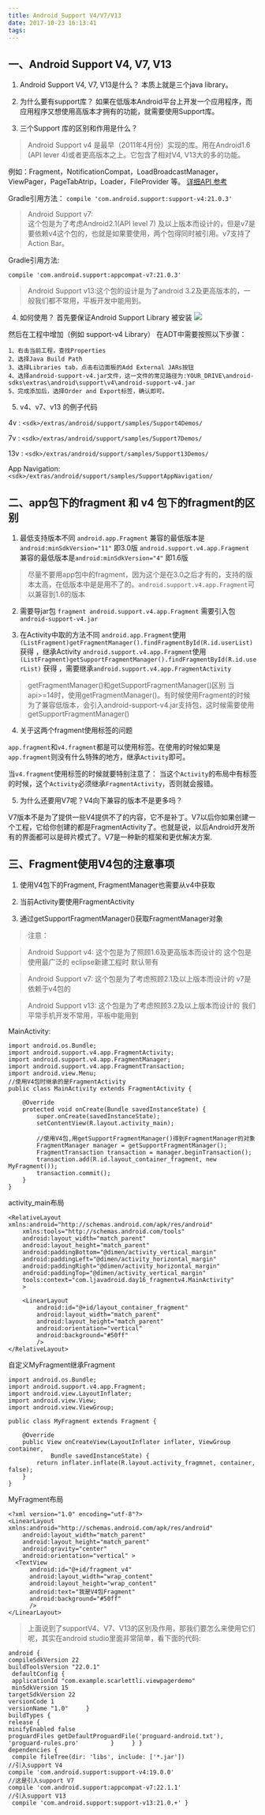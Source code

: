 ```yaml
---
title: Android Support V4/V7/V13
date: 2017-10-23 16:13:41
tags:
---
```

## 一、Android Support V4, V7, V13

1. Android Support V4, V7, V13是什么？
本质上就是三个java library。

2. 为什么要有support库？
如果在低版本Android平台上开发一个应用程序，而应用程序又想使用高版本才拥有的功能，就需要使用Support库。

3. 三个Support 库的区别和作用是什么？

>Android Support v4 是最早（2011年4月份）实现的库。用在Android1.6 (API lever 4)或者更高版本之上。它包含了相对V4, V13大的多的功能。

例如：Fragment，NotificationCompat，LoadBroadcastManager，ViewPager，PageTabAtrip，Loader，FileProvider 等。
[详细API 参考](http://developer.android.com/reference/android/support/v4/app/package-summary.html)

Gradle引用方法：
`compile 'com.android.support:support-v4:21.0.3'`

>Android Support v7:  
这个包是为了考虑Android2.1(API level 7) 及以上版本而设计的，但是v7是要依赖v4这个包的，也就是如果要使用，两个包得同时被引用。v7支持了Action Bar。

Gradle引用方法:

`compile 'com.android.support:appcompat-v7:21.0.3'`

>Android Support v13:这个包的设计是为了android 3.2及更高版本的，一般我们都不常用，平板开发中能用到。

4. 如何使用？
首先要保证Android Support Library 被安装
![](http://developer.android.com/images/tools/sdk-manager-support-libs.png)

然后在工程中增加（例如 support-v4 Library）
在ADT中需要按照以下步骤：
```
1、右击当前工程，查找Properties
2、选择Java Build Path
3、选择Libraries tab，点击右边面板的Add External JARs按钮
4、选择android-support-v4.jar文件，这一文件的常见路径为:YOUR_DRIVE\android-sdks\extras\android\support\v4\android-support-v4.jar
5、完成添加后，选择Order and Export标签，确认即可。
```

5. v4、v7、v13 的例子代码

4v : `<sdk>/extras/android/support/samples/Support4Demos/`

7v : `<sdk>/extras/android/support/samples/Support7Demos/`

13v : `<sdk>/extras/android/support/samples/Support13Demos/`

App Navigation: `<sdk>/extras/android/support/samples/SupportAppNavigation/`

## 二、app包下的fragment 和 v4 包下的fragment的区别

1. 最低支持版本不同
`android.app.Fragment` 兼容的最低版本是`android:minSdkVersion="11"` 即3.0版
`android.support.v4.app.Fragment` 兼容的最低版本是`android:minSdkVersion="4"` 即1.6版

>尽量不要用app包中的fragment，因为这个是在3.0之后才有的，支持的版本太高，在低版本中是是用不了的。`android.support.v4.app.Fragment`可以兼容到1.6的版本

2. 需要导jar包
`fragment android.support.v4.app.Fragment` 需要引入包`android-support-v4.jar`

3. 在Activity中取的方法不同
`android.app.Fragment`使用 `(ListFragment)getFragmentManager().findFragmentById(R.id.userList)` 获得 ，继承Activity
`android.support.v4.app.Fragment`使用 `(ListFragment)getSupportFragmentManager().findFragmentById(R.id.userList)` 获得 ，需要继承`android.support.v4.app.FragmentActivity`

>getFragmentManager()和getSupportFragmentManager()区别
当api>=14时，使用getFragmentManager()。有时候使用Fragment的时候为了兼容低版本，会引入android-support-v4.jar支持包，这时候需要使用getSupportFragmentManager()

4. 关于这两个fragment使用<fragment>标签的问题

`app.fragment`和`v4.fragment`都是可以使用<fragment>标签。在使用的时候如果是`app.fragment`则没有什么特殊的地方，继承`Activity`即可。

当`v4.fragment`使用<fragment>标签的时候就要特别注意了：
当这个`Activity`的布局中有<fragment>标签的时候，这个`Activity`必须继承`FragmentActivity`，否则就会报错。

5. 为什么还要用V7呢？V4向下兼容的版本不是更多吗？

V7版本不是为了提供一些V4提供不了的内容，它不是补丁。V7以后你如果创建一个工程，它给你创建的都是FragmentActivity了。也就是说，以后Android开发所有的界面都可以是碎片模式了。V7是一种新的框架和更优解决方案.

## 三、Fragment使用V4包的注意事项

1. 使用V4包下的Fragment, FragmentManager也需要从v4中获取

2. 当前Activity要使用FragmentActivity

3. 通过getSupportFragmentManager()获取FragmentManager对象

>注意：

>Android Support v4: 
这个包是为了照顾1.6及更高版本而设计的 这个包是使用最广泛的 eclipse新建工程时 默认带有

>Android Support v7: 
这个包是为了考虑照顾2.1及以上版本而设计的 v7是依赖于v4包的

>Android Support v13:
这个包是为了考虑照顾3.2及以上版本而设计的 我们平常手机开发不常用，平板中能用到

MainActivity:

```
import android.os.Bundle;
import android.support.v4.app.FragmentActivity;
import android.support.v4.app.FragmentManager;
import android.support.v4.app.FragmentTransaction;
import android.view.Menu;
//使用V4包时继承的是FragmentActivity
public class MainActivity extends FragmentActivity {

    @Override
    protected void onCreate(Bundle savedInstanceState) {
        super.onCreate(savedInstanceState);
        setContentView(R.layout.activity_main);

        //使用V4包,用getSupportFragmentManager()得到FragmentManager的对象
        FragmentManager manager = getSupportFragmentManager();
        FragmentTransaction transaction = manager.beginTransaction();
        transaction.add(R.id.layout_container_fragment, new MyFragment());
        transaction.commit();       
    }   
}
```
activity_main布局

```
<RelativeLayout xmlns:android="http://schemas.android.com/apk/res/android"
    xmlns:tools="http://schemas.android.com/tools"
    android:layout_width="match_parent"
    android:layout_height="match_parent"
    android:paddingBottom="@dimen/activity_vertical_margin"
    android:paddingLeft="@dimen/activity_horizontal_margin"
    android:paddingRight="@dimen/activity_horizontal_margin"
    android:paddingTop="@dimen/activity_vertical_margin"
    tools:context="com.ljavadroid.day16_fragmentv4.MainActivity" 
    >

    <LinearLayout
        android:id="@+id/layout_container_fragment"
        android:layout_width="match_parent"
        android:layout_height="match_parent"
        android:orientation="vertical"
        android:background="#50ff"
        />
</RelativeLayout>
```


自定义MyFragment继承Fragment

```
import android.os.Bundle;
import android.support.v4.app.Fragment;
import android.view.LayoutInflater;
import android.view.View;
import android.view.ViewGroup;

public class MyFragment extends Fragment {

    @Override
    public View onCreateView(LayoutInflater inflater, ViewGroup container,
            Bundle savedInstanceState) {
        return inflater.inflate(R.layout.activity_fragmnet, container, false);
    }
}
```

MyFragment布局

```
<?xml version="1.0" encoding="utf-8"?>
<LinearLayout xmlns:android="http://schemas.android.com/apk/res/android"
    android:layout_width="match_parent"
    android:layout_height="match_parent"
    android:gravity="center"
    android:orientation="vertical" >
  <TextView 
      android:id="@+id/fragment_v4"
      android:layout_width="wrap_content"
      android:layout_height="wrap_content"
      android:text="我是V4包Fragment"
      android:background="#50ff"
      />  
</LinearLayout>
```

>上面说到了supportV4、V7、V13的区别及作用，那我们要怎么来使用它们呢，其实在android studio里面非常简单，看下面的代码:

```
android {     
compileSdkVersion 22     
buildToolsVersion "22.0.1"     
 defaultConfig {        
 applicationId "com.example.scarlettli.viewpagerdemo"        
 minSdkVersion 15         
targetSdkVersion 22         
versionCode 1         
versionName "1.0"     }     
buildTypes {         
release {             
minifyEnabled false             
proguardFiles getDefaultProguardFile('proguard-android.txt'), 'proguard-rules.pro'         }     } }  
dependencies {    
 compile fileTree(dir: 'libs', include: ['*.jar'])     
//引入support V4     
compile 'com.android.support:support-v4:19.0.0'     
//这是引入support V7     
compile 'com.android.support:appcompat-v7:22.1.1'     
//引入support V13    
 compile 'com.android.support:support-v13:21.0.+' }
```